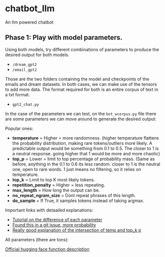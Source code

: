# chatbot_llm

An llm powered chatbot

## Phase 1: Play with model parameters.

Using both models, try different combinations of parameters to produce the desired output for both models.

- `/dream_gpt2`
- `/email_gpt2`

Those are the two folders containing the model and checkpoints of the emails and dream datasets. In both cases, we can make use of the tensors to add more data. The format required for both is an entire corpus of text in a txt format. 

- `gpt2_chat.py`


In the case of the parameters we can test, on the `bot_wcorpus.py` file there are some parameters we can move around to generate the desired output: 

Popular ones:

- **temperature** = Higher = more randomness. (higher temperature flattens the probability distribution, making rare tokens/outliers more likely. A predictable output would be something from 0.1 to 0.5. The closer to 1 is a neutral response. going higher that 1 would be more and more chaotic)
- **top_p** = Lower = limit to top percentage of probability mass. (Same as before, anything in the 0.1 to 0.6 its less random. closer to 1 is the neutral one, open to rare words. 1 just means no filtering, so it relies on temperature.
- **top_k** = Limit to top K most likely tokens.
- **repetition_penalty** = Higher = less repeating.
- **max_length** = How long the output can be.
- **no_repeat_ngram_size** = Dont repeat phrases of this length.
- **do_sample** = If True, it samples tokens instead of taking argmax.

Important links with detaailed explanations:
- [Tutorial on the difference of each parameter](https://machinelearningmastery.com/understanding-text-generation-parameters-in-transformers/)
- [Found this in a git issue, more probability](https://huggingface.co/blog/how-to-generate)
- [Really good explanation of the intersection of temp and top_k p](https://medium.com/@1511425435311/understanding-openais-temperature-and-top-p-parameters-in-language-models-d2066504684f)

All parameters (there are tons):

[Official hugging face function description](https://huggingface.co/docs/transformers/main_classes/text_generation)


